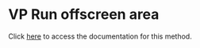 <!---->
# VP Run offscreen area

Click [here](https://developer.4d.com/docs/ViewPro/commands/vp-run-offscreen-area) to access the documentation for this method.

